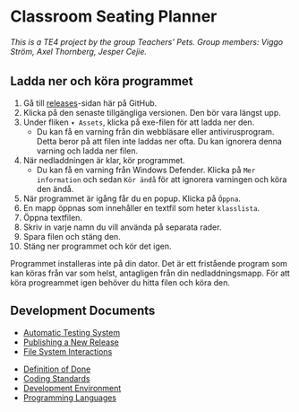# Classroom Seating Planner

###### This is a TE4 project by the group Teachers' Pets. Group members: Viggo Ström, Axel Thornberg, Jesper Cejie.

## Ladda ner och köra programmet

1.  Gå till [releases](https://github.com/NTIG-Uppsala/Classroom-Seating-Planner/releases)-sidan här på GitHub.
2.  Klicka på den senaste tillgängliga versionen. Den bör vara längst upp.
3.  Under fliken `▾ Assets`, klicka på exe-filen för att ladda ner den.
    -   Du kan få en varning från din webbläsare eller antivirusprogram. Detta beror på att filen inte laddas ner ofta. Du kan ignorera denna varning och ladda ner filen.
4.  När nedladdningen är klar, kör programmet.
    -   Du kan få en varning från Windows Defender. Klicka på `Mer information` och sedan `Kör ändå` för att ignorera varningen och köra den ändå.
5.  När programmet är igång får du en popup. Klicka på `Öppna`.
6.  En mapp öppnas som innehåller en textfil som heter `klasslista`.
7.  Öppna textfilen.
8.  Skriv in varje namn du vill använda på separata rader.
9.  Spara filen och stäng den.
10. Stäng ner programmet och kör det igen.

Programmet installeras inte på din dator. Det är ett fristående program som kan köras från var som helst, antagligen från din nedladdningsmapp. För att köra progreammet igen behöver du hitta filen och köra den.

## Development Documents

<!-- Below are the links to the guides/instructions -->
-   [Automatic Testing System](docs/automatic-testing-system.md)
-   [Publishing a New Release](docs/publishing-a-new-release.md)
-   [File System Interactions](docs/file-system-interactions.md)
<!-- Below are the links to the regulation docs -->
-   [Definition of Done](docs/definition-of-done.md)
-   [Coding Standards](docs/coding-standard.md)
-   [Development Environment](docs/development-environment.md)
-   [Programming Languages](docs/programming-languages.md)
